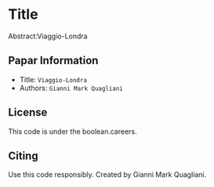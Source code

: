 Title
===
Abstract:Viaggio-Londra
## Papar Information
- Title:  `Viaggio-Londra`
- Authors:  `Gianni Mark Quagliani`

## License
This code is under the boolean.careers.
## Citing
Use this code responsibly. Created by Gianni Mark Quagliani.
```
```
